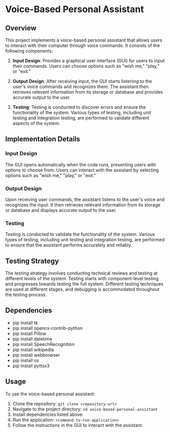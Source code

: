 # Voice-Based Personal Assistant

## Overview

This project implements a voice-based personal assistant that allows users to interact with their computer through voice commands. It consists of the following components:

1. **Input Design**: Provides a graphical user interface (GUI) for users to input their commands. Users can choose options such as "wish me," "play," or "exit."

2. **Output Design**: After receiving input, the GUI starts listening to the user's voice commands and recognizes them. The assistant then retrieves relevant information from its storage or database and provides accurate output to the user.

3. **Testing**: Testing is conducted to discover errors and ensure the functionality of the system. Various types of testing, including unit testing and integration testing, are performed to validate different aspects of the system.

## Implementation Details

### Input Design

The GUI opens automatically when the code runs, presenting users with options to choose from. Users can interact with the assistant by selecting options such as "wish me," "play," or "exit."

### Output Design

Upon receiving user commands, the assistant listens to the user's voice and recognizes the input. It then retrieves relevant information from its storage or database and displays accurate output to the user.

### Testing

Testing is conducted to validate the functionality of the system. Various types of testing, including unit testing and integration testing, are performed to ensure that the assistant performs accurately and reliably.

## Testing Strategy

The testing strategy involves conducting technical reviews and testing at different levels of the system. Testing starts with component-level testing and progresses towards testing the full system. Different testing techniques are used at different stages, and debugging is accommodated throughout the testing process.


## Dependencies

- pip install tk <br>
- pip install opencv-contrib-python <br>
- pip install Pillow <br>
- pip install datetime <br>
- pip install SpeechRecognition <br>
- pip install wikipedia <br>
- pip install webbrowser <br>
- pip install os <br>
- pip install pyttsx3 <br>

## Usage

To use the voice-based personal assistant:

1. Clone the repository: `git clone <repository-url>`
2. Navigate to the project directory: `cd voice-based-personal-assistant`
3. Install dependencies listed above
4. Run the application: `<command-to-run-application>`
5. Follow the instructions in the GUI to interact with the assistant.

